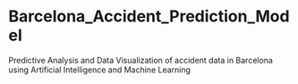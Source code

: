 # Barcelona_Accident_Prediction_Model
Predictive Analysis and Data Visualization of accident data in Barcelona using Artificial Intelligence and Machine Learning
